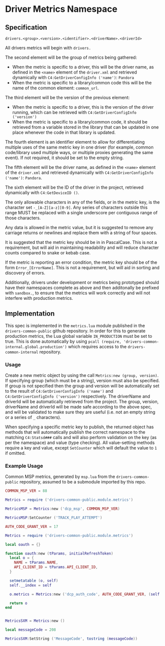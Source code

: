 # Driver Metrics Namespace

## Specification

`drivers.<group>.<version>.<identifier>.<driverName>.<driverId>`

All drivers metrics will begin with `drivers.`

The second element will be the group of metrics being gathered:

- When the metric is specific to a driver, this will be the driver name, as defined in the `<name>` element of the `driver.xml` and retrieved dynamically with `C4:GetDriverConfigInfo ('name')`: `Pandora`
- When the metric is specific to a library/common code this will be the name of the common element: `common_url`.

The third element will be the version of the previous element:

- When the metric is specific to a driver, this is the version of the driver running, which can be retrieved with `C4:GetDriverConfigInfo ('version')`
- When the metric is specific to a library/common code, it should be retrieved from a variable stored in the library that can be updated in one place whenever the code in that library is updated.

The fourth element is an identifier element to allow for differentiating multiple uses of the same metric key in one driver (for example, common code/library used multiple ways, or multiple proxies generating the same event).  If not required, it should be set to the empty string.

The fifth element will be the driver name, as defined in the `<name>` element of the `driver.xml` and retrieved dynamically with `C4:GetDriverConfigInfo ('name')`: `Pandora`.

The sixth element will be the ID of the driver in the project, retrieved dynamically with `C4:GetDeviceID ()`.

The only allowable characters in any of the fields, or in the metric key, is the character set `-_[A-Z][a-z][0-9]`.  Any series of characters outside this range MUST be replaced with a single underscore per contiguous range of those characters.

Any data is allowed in the metric value, but it is suggested to remove any carriage returns or newlines and replace them with a string of four spaces.

It is suggested that the metric key should be in in PascalCase.  This is not a requirement, but will aid in maintaining readability and will reduce character counts compared to snake or kebab case.

If the metric is reporting an error condition, the metric key should be of the form `Error_[ErrorName]`.  This is not a requirement, but will aid in sorting and discovery of errors.

Additionally, drivers under development or metrics being prototyped should have their namespaces complete as above and then additonally be prefixed with `sandbox.`, to ensure that the metrics will work correctly and will not interfere with production metrics.

## Implementation

This spec is implemented in the `metrics.lua` module published in the `drivers-common-public` github repository.  In order for this to generate production metrics, the Lua global variable `IN_PRODUCTION` must be set to true.  This is done automatically by using `pcall (require, 'drivers-common-internal.global.production')` which requires access to the `drivers-common-internal` repository.

### Usage

Create a new metric object by using the call `Metrics:new (group, version)`. If specifying group (which must be a string), version must also be specified.  If group is not specified then the group and version will be automatically set to the result of `C4:GetDriverConfigInfo ('name')` and `C4:GetDriverConfigInfo ('version')` respectively.  The driverName and driverId will be automatically retrieved from the project.  The group, version, driverName and driverId will be made safe according to the above spec, and will be validated to make sure they are useful (i.e. not an empty string or a series of `_` characters).

When specifying a specific metric key to publish, the returned object has methods that will automatically publish the correct namespace to the matching `C4:Statsd###` calls and will also perform validation on the key (as per the namespace) and value (type checking).  All value-setting methods require a key and value, except `SetCounter` which will default the value to `1` if omitted.

### Example Usage

Common MSP metrics, generated by `msp.lua` from the `drivers-common-public` repository, assumed to be a submodule imported by this repo.

```Lua
COMMON_MSP_VER = 88

Metrics = require ('drivers-common-public.module.metrics')

MetricsMSP = Metrics:new ('dcp_msp', COMMON_MSP_VER)

MetricsMSP:SetCounter ('TRACK_PLAY_ATTEMPT')
```

```Lua
AUTH_CODE_GRANT_VER = 17

Metrics = require ('drivers-common-public.module.metrics')

local oauth = {}

function oauth:new (tParams, initialRefreshToken)
  local o = {
    NAME = tParams.NAME,
    API_CLIENT_ID = tParams.API_CLIENT_ID,
  }

  setmetatable (o, self)
  self.__index = self

  o.metrics = Metrics:new ('dcp_auth_code', AUTH_CODE_GRANT_VER, (self.NAME or self.API_CLIENT_ID))

  return o
end
```

```Lua

MetricsSXM = Metrics:new ()

local messageCode = 208

MetricsSXM:SetString ('MessageCode', tostring (messageCode))

```
